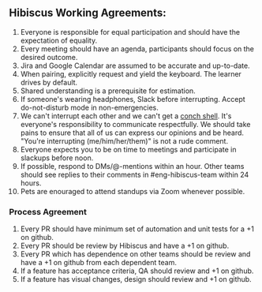 ## Hibiscus Working Agreements:

1. Everyone is responsible for equal participation and should have the expectation of equality.
2. Every meeting should have an agenda, participants should focus on the desired outcome.
3. Jira and Google Calendar are assumed to be accurate and up-to-date.
4. When pairing, explicitly request and yield the keyboard. The learner drives by default.
5. Shared understanding is a prerequisite for estimation.
6. If someone's wearing headphones, Slack before interrupting. Accept do-not-disturb mode in non-emergencies.
7. We can't interrupt each other and we can't get a [conch shell](https://en.wikibooks.org/wiki/Lord_of_the_Flies/Symbolism). It's everyone's responsibility to communicate respectfully. We should take pains to ensure that all of us can express our opinions and be heard. "You're interrupting (me/him/her/them)" is not a rude comment.
8. Everyone expects you to be on time to meetings and participate in slackups before noon.
9. If possible, respond to DMs/@-mentions within an hour. Other teams should see replies to their comments in #eng-hibiscus-team within 24 hours.
10. Pets are enouraged to attend standups via Zoom whenever possible.

### Process Agreement
1. Every PR should have minimum set of automation and unit tests for a +1 on github.
2. Every PR should be review by Hibiscus and have a +1 on github.
3. Every PR which has dependence on other teams should be review and have a +1 on github from each dependent team.
4. If a feature has acceptance criteria, QA should review and +1 on github.
5. If a feature has visual changes, design should review and +1 on github.
